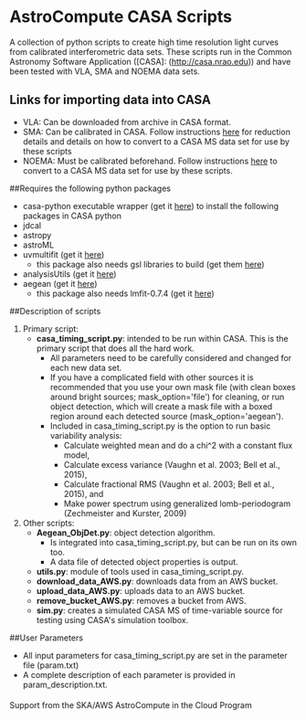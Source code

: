 # AstroCompute CASA Scripts
A collection of python scripts to create high time resolution light curves from calibrated interferometric data sets. These scripts run in the Common Astronomy Software Application ([CASA]: (http://casa.nrao.edu)) and have been tested with VLA, SMA and NOEMA data sets.

## Links for importing data into CASA
* VLA: Can be downloaded from archive in CASA format.
* SMA: Can be calibrated in CASA. Follow instructions [here](https://www.cfa.harvard.edu/sma/casa) for reduction details and details on how to convert to a CASA MS data set for use by these scripts
* NOEMA: Must be calibrated beforehand. Follow instructions [here](http://www.iram.fr/IRAMFR/ARC/documents/filler/casa-gildas.pdf) to convert to a CASA MS data set for use by these scripts.

##Requires the following python packages
* casa-python executable wrapper (get it [here](https://github.com/radio-astro-tools/casa-python)) to install the following packages in CASA python
* jdcal
* astropy
* astroML
* uvmultifit (get it [here](http://nordic-alma.se/support/software-tools))
   * this package also needs gsl libraries to build (get them [here](http://askubuntu.com/questions/490465/install-gnu-scientific-library-gsl-on-ubuntu-14-04-via-terminal))
* analysisUtils (get it [here](https://casaguides.nrao.edu/index.php?title=Analysis_Utilities))
* aegean (get it [here](https://github.com/PaulHancock/Aegean))
   * this package also needs lmfit-0.7.4 (get it [here](http://github.com/lmfit/lmfit-py.git@0.7.4))


##Description of scripts
1. Primary script:
   * **casa_timing_script.py**: intended to be run within CASA. This is the primary script that does all the hard work.
      * All parameters need to be carefully considered and changed for each new data set.
      * If you have a complicated field with other sources it is recommended that you use your own mask file (with clean boxes     around bright sources; mask_option='file') for cleaning, or run object detection, which will create a mask file with a       boxed region around each detected source (mask_option='aegean').
      * Included in casa_timing_script.py is the option to run basic variability analysis:
         * Calculate weighted mean and do a chi^2 with a constant flux model,
         * Calculate excess variance (Vaughn et al. 2003; Bell et al., 2015),
         * Calculate fractional RMS (Vaughn et al. 2003; Bell et al., 2015), and
         * Make power spectrum using generalized lomb-periodogram (Zechmeister and Kurster, 2009)
2. Other scripts:
   * **Aegean_ObjDet.py**: object detection algorithm.
      * Is integrated into casa_timing_script.py, but can be run on its own too.
      * A data file of detected object properties is output.
   * **utils.py**: module of tools used in casa_timing_script.py.
   * **download_data_AWS.py**: downloads data from an AWS bucket.
   * **upload_data_AWS.py**: uploads data to an AWS bucket.
   * **remove_bucket_AWS.py**: removes a bucket from AWS.
   * **sim.py**: creates a simulated CASA MS of time-variable source for testing using CASA's simulation toolbox.

##User Parameters
* All input parameters for casa_timing_script.py are set in the parameter file (param.txt)
* A complete description of each parameter is provided in param_description.txt.

####
Support from the SKA/AWS AstroCompute in the Cloud Program
